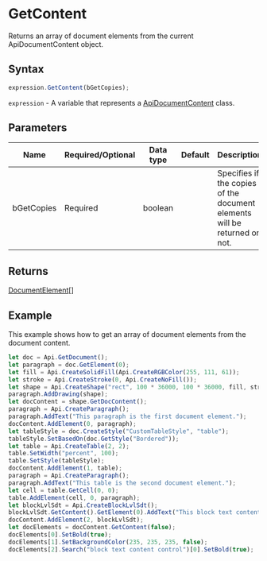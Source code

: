 # GetContent

Returns an array of document elements from the current ApiDocumentContent object.

## Syntax

```javascript
expression.GetContent(bGetCopies);
```

`expression` - A variable that represents a [ApiDocumentContent](../ApiDocumentContent.md) class.

## Parameters

| **Name** | **Required/Optional** | **Data type** | **Default** | **Description** |
| ------------- | ------------- | ------------- | ------------- | ------------- |
| bGetCopies | Required | boolean |  | Specifies if the copies of the document elements will be returned or not. |

## Returns

[DocumentElement](../../Enumeration/DocumentElement.md)[]

## Example

This example shows how to get an array of document elements from the document content.

```javascript editor-
let doc = Api.GetDocument();
let paragraph = doc.GetElement(0);
let fill = Api.CreateSolidFill(Api.CreateRGBColor(255, 111, 61));
let stroke = Api.CreateStroke(0, Api.CreateNoFill());
let shape = Api.CreateShape("rect", 100 * 36000, 100 * 36000, fill, stroke);
paragraph.AddDrawing(shape);
let docContent = shape.GetDocContent();
paragraph = Api.CreateParagraph();
paragraph.AddText("This paragraph is the first document element.");
docContent.AddElement(0, paragraph);
let tableStyle = doc.CreateStyle("CustomTableStyle", "table");
tableStyle.SetBasedOn(doc.GetStyle("Bordered"));
let table = Api.CreateTable(2, 2);
table.SetWidth("percent", 100);
table.SetStyle(tableStyle);
docContent.AddElement(1, table);
paragraph = Api.CreateParagraph();
paragraph.AddText("This table is the second document element.");
let cell = table.GetCell(0, 0);
table.AddElement(cell, 0, paragraph);
let blockLvlSdt = Api.CreateBlockLvlSdt();
blockLvlSdt.GetContent().GetElement(0).AddText("This block text content control is the third document element.");
docContent.AddElement(2, blockLvlSdt);
let docElements = docContent.GetContent(false);
docElements[0].SetBold(true);
docElements[1].SetBackgroundColor(235, 235, 235, false);
docElements[2].Search("block text content control")[0].SetBold(true);
```
